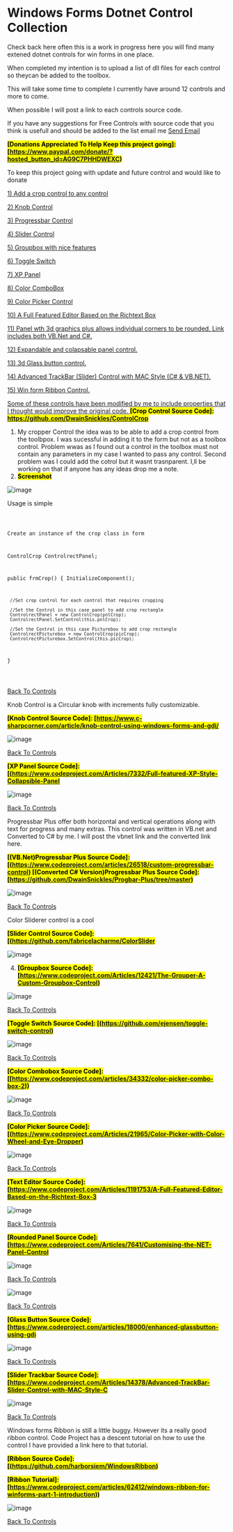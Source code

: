 # Windows Forms Dotnet Control Collection
Check back here often this is a work in progress here you will find many extened dotnet controls for win forms in one place.

When completed my intention is to upload a list of dll files for each control so theycan be added to the toolbox.

This will take some time to complete I currently have around 12 controls and more to come.

When possible I will post a link to each controls source code.

If you have any suggestions for Free Controls with source code that you think is usefull and should be added to the list email me <a href="mailto:dwainsnickles@hotmail.com">Send Email</a>

<mark><b> [Donations Appreciated To Help Keep this project going]: [https://www.paypal.com/donate/?hosted_button_id=AG9C7PHHDWEXC) </b></mark>

To keep this project going with update and future control and would like to donate 

<a id="Top"></a>

<a rel="noopener" target="_blank" href="#CropControl"> 1) Add a crop control to any control

<a rel="noopener" target="_blank" href="#KnobControl"> 2) Knob Control

<a rel="noopener" target="_blank" href="#ProgressbarPlusControl"> 3) Progressbar Control

<a rel="noopener" target="_blank" href="#ColorSlderControl"> 4) Slider Control

<a rel="noopener" target="_blank" href="#theGrouper"> 5) Groupbox with nice features

<a rel="noopener" target="_blank" href="#ToggleSwitch"> 6) Toggle Switch

<a rel="noopener" target="_blank" href="#XPPanel"> 7) XP Panel

<a rel="noopener" target="_blank" href="#ColorComboBox"> 8) Color ComboBox

<a rel="noopener" target="_blank" href="#ColorPickerControl"> 9) Color Picker Control

<a rel="noopener" target="_blank" href="#TextEditorControl"> 10) A Full Featured Editor Based on the Richtext Box

<a rel="noopener" target="_blank" href="#CustomPanelControl"> 11) Panel wth 3d graphics plus allows individual corners to be rounded. Link includes both VB.Net and C#.

<a rel="noopener" target="_blank" href="#ExpandabePanelControl"> 12) Expandable and colapsable panel control.

<a rel="noopener" target="_blank" href="#GlassButtonControl"> 13) 3d Glass button control.

<a rel="noopener" target="_blank" href="#TrackbarControl"> 14) Advanced TrackBar (Slider) Control with MAC Style (C# & VB.NET).

<a rel="noopener" target="_blank" href="#RibbonControl"> 15) Win form Ribbon Control.

Some of these controls have been modified by me to include properties that I thought would improve the original code.
<a id="CropControl"></a>
<mark><b> [Crop Control Source Code]: https://github.com/DwainSnickles/ControlCrop </b></mark>
1) My cropper Control the idea was to be able to add a crop control from the toolbpox. I was sucessful in adding it to the form but not as a toolbox control. Problem wwas as I found out a control in the toolbox must not contain any parameters in my case I wanted to pass any control. Second problem was I could add the cotrol but it wasnt trasnparent. I,ll be working on that if anyone has any ideas drop me a note.
2) <mark><b>Screenshot</mark></b>
   
![image](https://github.com/DwainSnickles/Windows_Forms_Dotnet_Controls/assets/26853477/033bead5-bd0c-4ff4-8140-e39563f6e9b4)

Usage is simple 

<code>

Create an instance of the crop class in form

 ControlCrop ControlrectPanel;

 public frmCrop()
 {
     InitializeComponent();

     //Set crop control for each control that requires cropping

     //Set the Control in this case panel to add crop rectangle
     ControlrectPanel = new ControlCrop(pnlCrop);
     ControlrectPanel.SetControl(this.pnlCrop);

     //Set the Control in this case Picturebox to add crop rectangle
     ControlrectPicturebox = new ControlCrop(picCrop);
     ControlrectPicturebox.SetControl(this.picCrop);

 }
 
 </code>

<a rel="noopener" target="_blank" href="#Top">Back To Controls</a>

<a id="KnobControl"></a>

Knob Control is a Circular knob with increments fully customizable.

<mark><b> [Knob Control Source Code]: [https://www.c-sharpcorner.com/article/knob-control-using-windows-forms-and-gdi/ </b></mark>

![image](https://github.com/DwainSnickles/Windows_Forms_Dotnet_Controls/assets/26853477/5a12fe76-5db4-4fe5-9c2f-0fc3a6ef5535)

<a rel="noopener" target="_blank" href="#Top">Back To Controls</a>

<a id="XPPanel"></a>
<mark><b> [XP Panel Source Code]: [(https://www.codeproject.com/Articles/7332/Full-featured-XP-Style-Collapsible-Panel </b></mark>

![image](https://github.com/DwainSnickles/Windows_Forms_Dotnet_Controls/assets/26853477/89970a00-e286-49b6-8055-8f5684df890d)

<a rel="noopener" target="_blank" href="#Top">Back To Controls</a>

<a id="ProgressbarPlusControl"></a>

Progressbar Plus offer both horizontal and vertical operations along with text for progress and many extras. This control was written in VB.net and Converted to C# by me. I will post the vbnet link and the converted link here.

<mark><b> [(VB.Net)Progressbar Plus Source Code]: [(https://www.codeproject.com/articles/26518/custom-progressbar-control) </b></mark>
<mark><b> [(Converted C# Version)Progressbar Plus Source Code]: [https://github.com/DwainSnickles/Progbar-Plus/tree/master) </b></mark>

![image](https://github.com/DwainSnickles/Windows_Forms_Dotnet_Controls/assets/26853477/6e9f4aa0-b5b7-4acc-8b50-566d56a6a437)

<a rel="noopener" target="_blank" href="#Top">Back To Controls</a>

<a id="ColorSlderControl"></a>

Color Sliderer control is a cool

<mark><b> [Slider Control Source Code]: [(https://github.com/fabricelacharme/ColorSlider </b></mark>

![image](https://github.com/DwainSnickles/Windows_Forms_Dotnet_Controls/assets/26853477/8d8b0084-c8d0-4846-aedc-a4ff25885485)

<a id="theGrouper"></a>

4) <mark><b> [Groupbox Source Code]: [https://www.codeproject.com/Articles/12421/The-Grouper-A-Custom-Groupbox-Control) </b></mark>

![image](https://github.com/DwainSnickles/Windows_Forms_Dotnet_Controls/assets/26853477/2b7e06a3-dd31-4f36-9c9c-62b54d362c8d)

<a rel="noopener" target="_blank" href="#Top">Back To Controls</a>

<a id="ToggleSwitch"></a>

<mark><b> [Toggle Switch Source Code]: [(https://github.com/ejensen/toggle-switch-control) </b></mark>

![image](https://github.com/DwainSnickles/Windows_Forms_Dotnet_Controls/assets/26853477/c51a732e-ea05-485e-8388-14bc5e003b83)

<a rel="noopener" target="_blank" href="#Top">Back To Controls</a>

<a id="ColorComboBox"></a>

<mark><b> [Color Combobox Source Code]: [[https://www.codeproject.com/articles/34332/color-picker-combo-box-2)) </b></mark>

![image](https://github.com/DwainSnickles/Windows_Forms_Dotnet_Controls/assets/26853477/bfcb9df2-9296-4f7c-abd9-2f0e5664b0bc)

<a rel="noopener" target="_blank" href="#Top">Back To Controls</a>

<a id="ColorPickerControl"></a>

<mark><b> [Color Picker Source Code]: [(https://www.codeproject.com/Articles/21965/Color-Picker-with-Color-Wheel-and-Eye-Dropper) </b></mark>

![image](https://github.com/DwainSnickles/Windows_Forms_Dotnet_Controls/assets/26853477/5127d328-0a44-4f96-9cc6-69ab54888378)

<a rel="noopener" target="_blank" href="#Top">Back To Controls</a>

<a id="TextEditorControl"></a>

<mark><b> [Text Editor Source Code]: [https://www.codeproject.com/Articles/1191753/A-Full-Featured-Editor-Based-on-the-Richtext-Box-3 </b></mark>

![image](https://github.com/DwainSnickles/Windows_Forms_Dotnet_Controls/assets/26853477/eaf25811-8960-4f65-91d8-5d4183b6a940)

<a rel="noopener" target="_blank" href="#Top">Back To Controls</a>

<a id="CustomPanelControl"></a>

<mark><b> [Rounded Panel Source Code]: [https://www.codeproject.com/Articles/7641/Customising-the-NET-Panel-Control </b></mark>

![image](https://github.com/DwainSnickles/Windows_Forms_Dotnet_Controls/assets/26853477/9b5b767f-7867-4103-b3c8-dc2ecd9bf7d8)

<a rel="noopener" target="_blank" href="#Top">Back To Controls</a>

<a id="ExpandabePanelControl"></a>

![image](https://github.com/DwainSnickles/Windows_Forms_Dotnet_Controls/assets/26853477/06bfd9ef-7d24-44ec-83dd-d9592299f72c)

<a rel="noopener" target="_blank" href="#Top">Back To Controls</a>

<a id="GlassButtonControl"></a>

<mark><b> [Glass Button Source Code]: [https://www.codeproject.com/articles/18000/enhanced-glassbutton-using-gdi </b></mark>

![image](https://github.com/DwainSnickles/Windows_Forms_Dotnet_Controls/assets/26853477/6d655243-fa99-496d-aa3d-cbc9618f52c0)

<a rel="noopener" target="_blank" href="#Top">Back To Controls</a>

<a id="TrackbarControl"></a>

<mark><b> [Slider Trackbar Source Code]: [https://www.codeproject.com/Articles/14378/Advanced-TrackBar-Slider-Control-with-MAC-Style-C </b></mark>

![image](https://github.com/DwainSnickles/Windows_Forms_Dotnet_Controls/assets/26853477/adfcd051-97cb-461b-93b5-b0e485042546)

<a rel="noopener" target="_blank" href="#Top">Back To Controls</a>

<a id="RibbonControl"></a>

<p>  Windows forms Ribbon is still a little buggy. However its a really good ribbon control. Code Project has a descent tutorial on how to use the control I have provided a link here to that tutorial.</p>

<mark><b> [Ribbon Source Code]: [(https://github.com/harborsiem/WindowsRibbon)</b></mark>

<mark><b> [Ribbon Tutorial]: [https://www.codeproject.com/articles/62412/windows-ribbon-for-winforms-part-1-introduction))</b></mark>

![image](https://github.com/user-attachments/assets/13c0629f-6550-44ba-bb8a-9f04c6733d25)

<a rel="noopener" target="_blank" href="#Top">Back To Controls</a>

<!--

<a id="ColorPickerCotrol"></a>

<mark><b> [Text Editor Source Code]: [[[https://github.com/alexander-makarov/ExpandCollapsePanel/tree/master))) </b></mark>
<mark><b> [Color Picker Source Code]: [[link)) </b></mark>

image

<a rel="noopener" target="_blank" href="#Top">Back To Controls</a>
-->

